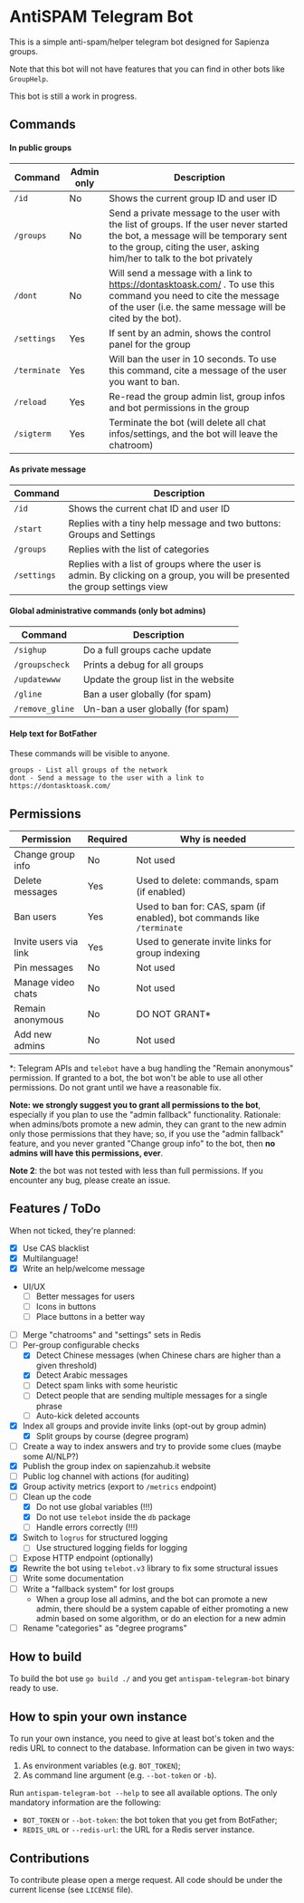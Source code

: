# AntiSPAM Telegram Bot

This is a simple anti-spam/helper telegram bot designed for Sapienza groups.

Note that this bot will not have features that you can find in other bots like `GroupHelp`.

This bot is still a work in progress.

## Commands

#### In public groups

| Command | Admin only | Description |
| ----- | ----- | ----- |
| `/id` | No | Shows the current group ID and user ID |
| `/groups` | No | Send a private message to the user with the list of groups. If the user never started the bot, a message will be temporary sent to the group, citing the user, asking him/her to talk to the bot privately |
| `/dont` | No | Will send a message with a link to https://dontasktoask.com/ . To use this command you need to cite the message of the user (i.e. the same message will be cited by the bot). |
| `/settings` | Yes | If sent by an admin, shows the control panel for the group |
| `/terminate` | Yes | Will ban the user in 10 seconds. To use this command, cite a message of the user you want to ban. |
| `/reload` | Yes | Re-read the group admin list, group infos and bot permissions in the group |
| `/sigterm` | Yes | Terminate the bot (will delete all chat infos/settings, and the bot will leave the chatroom) |

#### As private message

| Command | Description |
| ----- | ----- |
| `/id` | Shows the current chat ID and user ID |
| `/start` | Replies with a tiny help message and two buttons: Groups and Settings |
| `/groups` | Replies with the list of categories |
| `/settings` | Replies with a list of groups where the user is admin. By clicking on a group, you will be presented the group settings view |

#### Global administrative commands (only bot admins)

| Command | Description |
| ----- | ----- |
| `/sighup` | Do a full groups cache update |
| `/groupscheck` | Prints a debug for all groups |
| `/updatewww` | Update the group list in the website |
| `/gline` | Ban a user globally (for spam) |
| `/remove_gline` | Un-ban a user globally (for spam) |

#### Help text for BotFather

These commands will be visible to anyone.

```
groups - List all groups of the network
dont - Send a message to the user with a link to https://dontasktoask.com/
```


## Permissions

| Permission | Required | Why is needed |
| ----- | ----- | ----- |
| Change group info | No | Not used |
| Delete messages | Yes | Used to delete: commands, spam (if enabled) |
| Ban users | Yes | Used to ban for: CAS, spam (if enabled), bot commands like `/terminate` |
| Invite users via link | Yes | Used to generate invite links for group indexing |
| Pin messages | No | Not used |
| Manage video chats | No | Not used |
| Remain anonymous | No | DO NOT GRANT* |
| Add new admins | No | Not used |

*: Telegram APIs and `telebot` have a bug handling the "Remain anonymous" permission. If granted to a bot, the bot won't
be able to use all other permissions. Do not grant until we have a reasonable fix.

**Note: we strongly suggest you to grant all permissions to the bot**, especially if you plan to use the "admin fallback"
functionality. Rationale: when admins/bots promote a new admin, they can grant to the new admin only those permissions
that they have; so, if you use the "admin fallback" feature, and you never granted "Change group info" to the bot, then
**no admins will have this permissions, ever**.

**Note 2**: the bot was not tested with less than full permissions. If you encounter any bug, please create an issue.

## Features / ToDo

When not ticked, they're planned:

* [X] Use CAS blacklist
* [X] Multilanguage!
* [X] Write an help/welcome message
* UI/UX
  * [ ] Better messages for users
  * [ ] Icons in buttons
  * [ ] Place buttons in a better way
* [ ] Merge "chatrooms" and "settings" sets in Redis
* [ ] Per-group configurable checks
  * [x] Detect Chinese messages (when Chinese chars are higher than a given
    threshold)
  * [X] Detect Arabic messages
  * [ ] Detect spam links with some heuristic
  * [ ] Detect people that are sending multiple messages for a single phrase
  * [ ] Auto-kick deleted accounts
* [x] Index all groups and provide invite links (opt-out by group admin)
  * [X] Split groups by course (degree program)
* [ ] Create a way to index answers and try to provide some clues (maybe some
  AI/NLP?)
* [X] Publish the group index on sapienzahub.it website
* [ ] Public log channel with actions (for auditing)
* [X] Group activity metrics (export to `/metrics` endpoint)
* [ ] Clean up the code
  * [X] Do not use global variables (!!!)
  * [X] Do not use `telebot` inside the `db` package
  * [ ] Handle errors correctly (!!!)
* [x] Switch to `logrus` for structured logging
  * [ ] Use structured logging fields for logging
* [ ] Expose HTTP endpoint (optionally)
* [x] Rewrite the bot using `telebot.v3` library to fix some structural issues
* [ ] Write some documentation
* [ ] Write a "fallback system" for lost groups
  * When a group lose all admins, and the bot can promote a new admin, there
    should be a system capable of either promoting a new admin based on some
    algorithm, or do an election for a new admin
* [ ] Rename "categories" as "degree programs"

## How to build

To build the bot use `go build ./` and you get `antispam-telegram-bot` binary
ready to use.

## How to spin your own instance

To run your own instance, you need to give at least bot's token and the redis
URL to connect to the database. Information can be given in two ways:

1. As environment variables (e.g. `BOT_TOKEN`);
2. As command line argument (e.g. `--bot-token` or `-b`).

Run `antispam-telegram-bot --help` to see all available options. The only
mandatory information are the following:

* `BOT_TOKEN` or `--bot-token`: the bot token that you get from BotFather;
* `REDIS_URL` or `--redis-url`: the URL for a Redis server instance.

## Contributions

To contribute please open a merge request. All code should be under the current
license (see `LICENSE` file).
